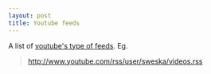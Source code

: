 ```yaml
---
layout: post
title: Youtube feeds
---
```


A list of [youtube's type of feeds](http://www.youtube.com/rssls). Eg.

> http://www.youtube.com/rss/user/sweska/videos.rss
